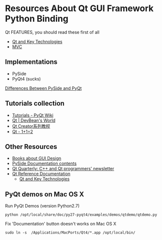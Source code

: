 # Resources About Qt GUI Framework Python Binding

Qt FEATURES, you should read these first of all

 - [Qt and Key Technologies](http://doc.qt.nokia.com/latest/technology-apis.html)
 - [MVC](http://doc.qt.nokia.com/latest/model-view-programming.html)

## Implementations

 - PySide
 - PyQt4 (sucks)

[Differences Between PySide and PyQt](http://developer.qt.nokia.com/wiki/Differences_Between_PySide_and_PyQt)


## Tutorials collection

 - [Tutorials - PyQt Wiki](http://diotavelli.net/PyQtWiki/Tutorials)
 - [Qt | DevBean's World](http://www.devbean.info/category/qt)
 - [Qt Creator系列教程](http://www.yafeilinux.com/?page_id=3)
 - [Qt - 1+1=2](http://blog.csdn.net/dbzhang800/article/category/759342)

## Other Resources

 - [Books about GUI Design](http://doc.qt.nokia.com/latest/guibooks.html)
 - [PySide Documentation contents](http://www.pyside.org/docs/pyside/contents.html)
 - [Qt Quarterly: C++ and Qt programmers' newsletter](http://doc.qt.nokia.com/qq/index.html)
 - [Qt Reference Documentation](http://doc.qt.nokia.com/latest/index.html)
     - [Qt and Key Technologies](http://doc.qt.nokia.com/latest/technology-apis.html)

## PyQt demos on Mac OS X

Run PyQt Demos (version Python2.7)

    python /opt/local/share/doc/py27-pyqt4/examples/demos/qtdemo/qtdemo.py

Fix 'Documentation' button doesn't works on Mac OS X

    sudo ln -s  /Applications/MacPorts/Qt4/*.app /opt/local/bin/





